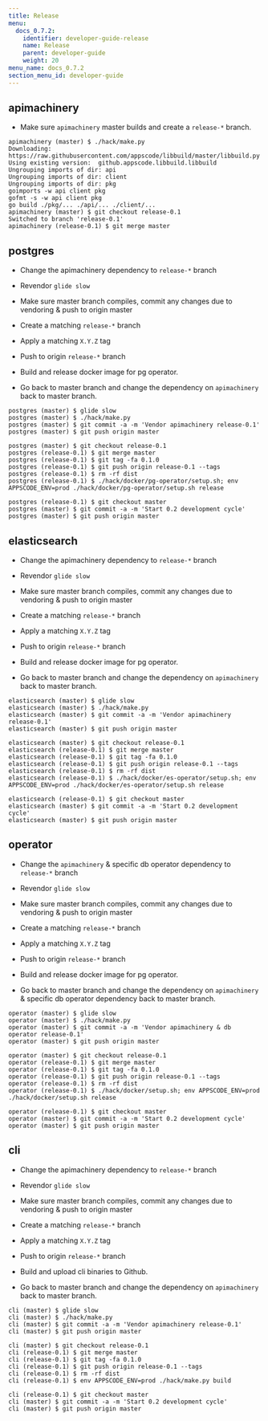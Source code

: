 ```yaml
---
title: Release
menu:
  docs_0.7.2:
    identifier: developer-guide-release
    name: Release
    parent: developer-guide
    weight: 20
menu_name: docs_0.7.2
section_menu_id: developer-guide
---
```


## apimachinery
- Make sure `apimachinery` master builds and create a `release-*` branch.

```console
apimachinery (master) $ ./hack/make.py
Downloading:  https://raw.githubusercontent.com/appscode/libbuild/master/libbuild.py
Using existing version:  github.appscode.libbuild.libbuild
Ungrouping imports of dir: api
Ungrouping imports of dir: client
Ungrouping imports of dir: pkg
goimports -w api client pkg
gofmt -s -w api client pkg
go build ./pkg/... ./api/... ./client/...
apimachinery (master) $ git checkout release-0.1
Switched to branch 'release-0.1'
apimachinery (release-0.1) $ git merge master
```

## postgres

- Change the apimachinery dependency to `release-*` branch
- Revendor `glide slow`
- Make sure master branch compiles, commit any changes due to vendoring & push to origin master

- Create a matching `release-*` branch
- Apply a matching `X.Y.Z` tag
- Push to origin `release-*` branch
- Build and release docker image for pg operator.

- Go back to master branch and change the dependency on `apimachinery` back to master branch.

```console
postgres (master) $ glide slow
postgres (master) $ ./hack/make.py
postgres (master) $ git commit -a -m 'Vendor apimachinery release-0.1'
postgres (master) $ git push origin master

postgres (master) $ git checkout release-0.1
postgres (release-0.1) $ git merge master
postgres (release-0.1) $ git tag -fa 0.1.0
postgres (release-0.1) $ git push origin release-0.1 --tags
postgres (release-0.1) $ rm -rf dist
postgres (release-0.1) $ ./hack/docker/pg-operator/setup.sh; env APPSCODE_ENV=prod ./hack/docker/pg-operator/setup.sh release

postgres (release-0.1) $ git checkout master
postgres (master) $ git commit -a -m 'Start 0.2 development cycle'
postgres (master) $ git push origin master
```

## elasticsearch

- Change the apimachinery dependency to `release-*` branch
- Revendor `glide slow`
- Make sure master branch compiles, commit any changes due to vendoring & push to origin master

- Create a matching `release-*` branch
- Apply a matching `X.Y.Z` tag
- Push to origin `release-*` branch
- Build and release docker image for pg operator.

- Go back to master branch and change the dependency on `apimachinery` back to master branch.

```console
elasticsearch (master) $ glide slow
elasticsearch (master) $ ./hack/make.py
elasticsearch (master) $ git commit -a -m 'Vendor apimachinery release-0.1'
elasticsearch (master) $ git push origin master

elasticsearch (master) $ git checkout release-0.1
elasticsearch (release-0.1) $ git merge master
elasticsearch (release-0.1) $ git tag -fa 0.1.0
elasticsearch (release-0.1) $ git push origin release-0.1 --tags
elasticsearch (release-0.1) $ rm -rf dist
elasticsearch (release-0.1) $ ./hack/docker/es-operator/setup.sh; env APPSCODE_ENV=prod ./hack/docker/es-operator/setup.sh release

elasticsearch (release-0.1) $ git checkout master
elasticsearch (master) $ git commit -a -m 'Start 0.2 development cycle'
elasticsearch (master) $ git push origin master
```

## operator

- Change the `apimachinery` & specific db operator dependency to `release-*` branch
- Revendor `glide slow`
- Make sure master branch compiles, commit any changes due to vendoring & push to origin master

- Create a matching `release-*` branch
- Apply a matching `X.Y.Z` tag
- Push to origin `release-*` branch
- Build and release docker image for pg operator.

- Go back to master branch and change the dependency on `apimachinery` & specific db operator dependency back to master branch.

```console
operator (master) $ glide slow
operator (master) $ ./hack/make.py
operator (master) $ git commit -a -m 'Vendor apimachinery & db operator release-0.1'
operator (master) $ git push origin master

operator (master) $ git checkout release-0.1
operator (release-0.1) $ git merge master
operator (release-0.1) $ git tag -fa 0.1.0
operator (release-0.1) $ git push origin release-0.1 --tags
operator (release-0.1) $ rm -rf dist
operator (release-0.1) $ ./hack/docker/setup.sh; env APPSCODE_ENV=prod ./hack/docker/setup.sh release

operator (release-0.1) $ git checkout master
operator (master) $ git commit -a -m 'Start 0.2 development cycle'
operator (master) $ git push origin master
```

## cli

- Change the apimachinery dependency to `release-*` branch
- Revendor `glide slow`
- Make sure master branch compiles, commit any changes due to vendoring & push to origin master

- Create a matching `release-*` branch
- Apply a matching `X.Y.Z` tag
- Push to origin `release-*` branch
- Build and upload cli binaries to Github.

- Go back to master branch and change the dependency on `apimachinery` back to master branch.

```console
cli (master) $ glide slow
cli (master) $ ./hack/make.py
cli (master) $ git commit -a -m 'Vendor apimachinery release-0.1'
cli (master) $ git push origin master

cli (master) $ git checkout release-0.1
cli (release-0.1) $ git merge master
cli (release-0.1) $ git tag -fa 0.1.0
cli (release-0.1) $ git push origin release-0.1 --tags
cli (release-0.1) $ rm -rf dist
cli (release-0.1) $ env APPSCODE_ENV=prod ./hack/make.py build

cli (release-0.1) $ git checkout master
cli (master) $ git commit -a -m 'Start 0.2 development cycle'
cli (master) $ git push origin master
```
